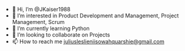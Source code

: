 - 👋 Hi, I’m @JKaiser1988
- 👀 I’m interested in Product Development and Management, Project Management, Scrum
- 🌱 I’m currently learning Python
- 💞️ I’m looking to collaborate on Projects
- 📫 How to reach me juliusleslieniisowahquarshie@gmail.com

<!---
JKaiser1988/JKaiser1988 is a ✨ special ✨ repository because its `README.md` (this file) appears on your GitHub profile.
You can click the Preview link to take a look at your changes.
--->
